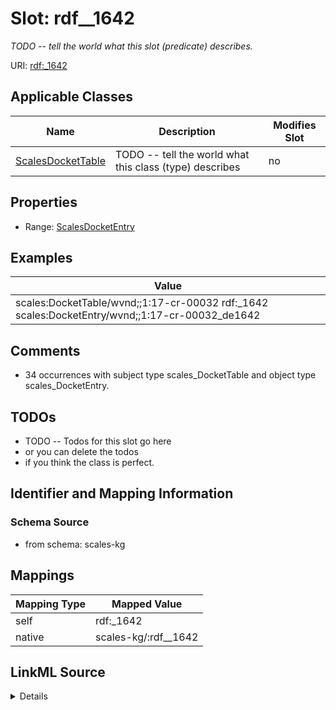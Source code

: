 

# Slot: rdf__1642


_TODO -- tell the world what this slot (predicate) describes._





URI: [rdf:_1642](http://www.w3.org/1999/02/22-rdf-syntax-ns#_1642)



<!-- no inheritance hierarchy -->





## Applicable Classes

| Name | Description | Modifies Slot |
| --- | --- | --- |
| [ScalesDocketTable](../classes/ScalesDocketTable.md) | TODO -- tell the world what this class (type) describes |  no  |







## Properties

* Range: [ScalesDocketEntry](../classes/ScalesDocketEntry.md)






## Examples

| Value |
| --- |
| scales:DocketTable/wvnd;;1:17-cr-00032 rdf:_1642 scales:DocketEntry/wvnd;;1:17-cr-00032_de1642 |

## Comments

* 34 occurrences with subject type scales_DocketTable and object type scales_DocketEntry.

## TODOs

* TODO -- Todos for this slot go here
* or you can delete the todos
* if you think the class is perfect.

## Identifier and Mapping Information







### Schema Source


* from schema: scales-kg




## Mappings

| Mapping Type | Mapped Value |
| ---  | ---  |
| self | rdf:_1642 |
| native | scales-kg/:rdf__1642 |




## LinkML Source

<details>
```yaml
name: rdf__1642
description: TODO -- tell the world what this slot (predicate) describes.
todos:
- TODO -- Todos for this slot go here
- or you can delete the todos
- if you think the class is perfect.
comments:
- 34 occurrences with subject type scales_DocketTable and object type scales_DocketEntry.
examples:
- value: scales:DocketTable/wvnd;;1:17-cr-00032 rdf:_1642 scales:DocketEntry/wvnd;;1:17-cr-00032_de1642
from_schema: scales-kg
rank: 1000
slot_uri: rdf:_1642
alias: rdf__1642
domain_of:
- scales_DocketTable
range: scales_DocketEntry

```
</details>